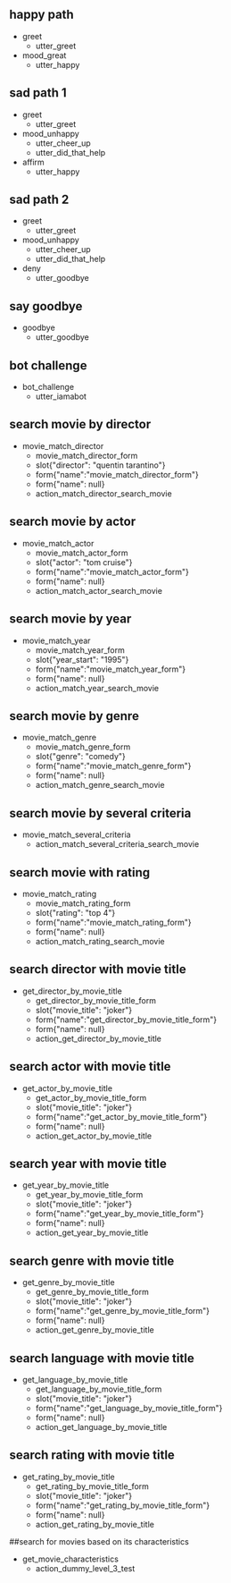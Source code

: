 ## happy path
* greet
  - utter_greet
* mood_great
  - utter_happy

## sad path 1
* greet
  - utter_greet
* mood_unhappy
  - utter_cheer_up
  - utter_did_that_help
* affirm
  - utter_happy

## sad path 2
* greet
  - utter_greet
* mood_unhappy
  - utter_cheer_up
  - utter_did_that_help
* deny
  - utter_goodbye

## say goodbye
* goodbye
  - utter_goodbye

## bot challenge
* bot_challenge
  - utter_iamabot
    
## search movie by director
* movie_match_director
    - movie_match_director_form
    - slot{"director": "quentin tarantino"}
    - form{"name":"movie_match_director_form"}
    - form{"name": null}
    - action_match_director_search_movie
    
## search movie by actor
* movie_match_actor
    - movie_match_actor_form
    - slot{"actor": "tom cruise"}
    - form{"name":"movie_match_actor_form"}
    - form{"name": null}
    - action_match_actor_search_movie
    
## search movie by year
* movie_match_year
    - movie_match_year_form
    - slot{"year_start": "1995"}
    - form{"name":"movie_match_year_form"}
    - form{"name": null}
    - action_match_year_search_movie
    
## search movie by genre
* movie_match_genre
    - movie_match_genre_form
    - slot{"genre": "comedy"}
    - form{"name":"movie_match_genre_form"}
    - form{"name": null}
    - action_match_genre_search_movie

 ## search movie by several criteria  
* movie_match_several_criteria
   - action_match_several_criteria_search_movie

 ## search movie with rating
* movie_match_rating
   - movie_match_rating_form
   - slot{"rating": "top 4"}
   - form{"name":"movie_match_rating_form"}
   - form{"name": null}
   - action_match_rating_search_movie

 ## search director with movie title
* get_director_by_movie_title
   - get_director_by_movie_title_form
   - slot{"movie_title": "joker"}
   - form{"name":"get_director_by_movie_title_form"}
   - form{"name": null}
   - action_get_director_by_movie_title

 ## search actor with movie title
* get_actor_by_movie_title
   - get_actor_by_movie_title_form
   - slot{"movie_title": "joker"}
   - form{"name":"get_actor_by_movie_title_form"}
   - form{"name": null}
   - action_get_actor_by_movie_title
   
## search year with movie title
* get_year_by_movie_title
   - get_year_by_movie_title_form
   - slot{"movie_title": "joker"}
   - form{"name":"get_year_by_movie_title_form"}
   - form{"name": null}
   - action_get_year_by_movie_title

## search genre with movie title
* get_genre_by_movie_title
   - get_genre_by_movie_title_form
   - slot{"movie_title": "joker"}
   - form{"name":"get_genre_by_movie_title_form"}
   - form{"name": null}
   - action_get_genre_by_movie_title
   
## search language with movie title
* get_language_by_movie_title
   - get_language_by_movie_title_form
   - slot{"movie_title": "joker"}
   - form{"name":"get_language_by_movie_title_form"}
   - form{"name": null}
   - action_get_language_by_movie_title

## search rating with movie title
* get_rating_by_movie_title
   - get_rating_by_movie_title_form
   - slot{"movie_title": "joker"}
   - form{"name":"get_rating_by_movie_title_form"}
   - form{"name": null}
   - action_get_rating_by_movie_title
   
   
##search for movies based on its characteristics
* get_movie_characteristics
    - action_dummy_level_3_test